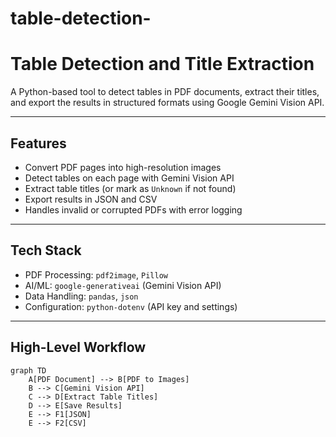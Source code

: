 # table-detection-
# Table Detection and Title Extraction

A Python-based tool to detect tables in PDF documents, extract their titles, and export the results in structured formats using Google Gemini Vision API.

---

## Features
- Convert PDF pages into high-resolution images  
- Detect tables on each page with Gemini Vision API  
- Extract table titles (or mark as `Unknown` if not found)  
- Export results in JSON and CSV  
- Handles invalid or corrupted PDFs with error logging  

---

## Tech Stack
- PDF Processing: `pdf2image`, `Pillow`  
- AI/ML: `google-generativeai` (Gemini Vision API)  
- Data Handling: `pandas`, `json`  
- Configuration: `python-dotenv` (API key and settings)  

---

## High-Level Workflow
```mermaid
graph TD
    A[PDF Document] --> B[PDF to Images]
    B --> C[Gemini Vision API]
    C --> D[Extract Table Titles]
    D --> E[Save Results]
    E --> F1[JSON]
    E --> F2[CSV]






















